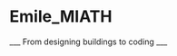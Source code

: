 # Emile_MIATH
___ From designing buildings to coding ___
<div id="header" align="center">
  <img https://media.giphy.com/media/v1.Y2lkPTc5MGI3NjExYzZmNmRmNDcwN2FjYTM0NDNiMjdkNzQwNDI1NWMzOGI1MGYwODc1NiZjdD1n/FT7EbxN8cPeIpIrS1W/giphy.gif/>
</div>

